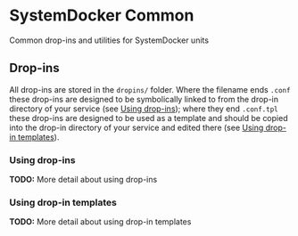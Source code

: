# SystemDocker Common
Common drop-ins and utilities for SystemDocker units

## Drop-ins
All drop-ins are stored in the `dropins/` folder. Where the filename ends `.conf` these drop-ins are designed to be symbolically linked to from the drop-in directory of your service (see [Using drop-ins](#using-drop-ins)); where they end `.conf.tpl` these drop-ins are designed to be used as a template and should be copied into the drop-in directory of your service and edited there (see [Using drop-in templates](#using-drop-in-templates)).

### Using drop-ins
**TODO:** More detail about using drop-ins

### Using drop-in templates
**TODO:** More detail about using drop-in templates
